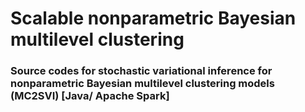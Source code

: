 # Scalable nonparametric Bayesian multilevel clustering
### Source codes for stochastic variational inference for nonparametric Bayesian multilevel clustering models (MC2SVI) [Java/ Apache Spark]
